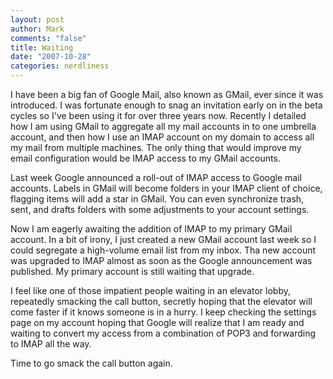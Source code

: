 ```yaml
--- 
layout: post
author: Mark
comments: "false"
title: Waiting
date: "2007-10-28"
categories: nerdliness
---
```

I have been a big fan of Google Mail, also known as GMail, ever since it was introduced.  I was fortunate enough to snag an invitation early on in the beta cycles so I've been using it for over three years now.  Recently I detailed how I am using GMail to aggregate all my mail accounts in to one umbrella account, and then how I use an IMAP account on my domain to access all my mail from multiple machines.  The only thing that would improve my email configuration would be IMAP access to my GMail accounts.

Last week Google announced a roll-out of IMAP access to Google mail accounts.  Labels in GMail will become folders in your IMAP client of choice, flagging items will add a star in GMail.  You can even synchronize trash, sent, and drafts folders with some adjustments to your account settings.

Now I am eagerly awaiting the addition of IMAP to my primary GMail account.  In a bit of irony, I just created a new GMail account last week so I could segregate a high-volume email list from my inbox.  Tha new account was upgraded to IMAP almost as soon as the Google announcement was published.  My primary account is still waiting that upgrade.

I feel like one of those impatient people waiting in an elevator lobby, repeatedly smacking the call button, secretly hoping that the elevator will come faster if it knows someone is in a hurry.  I keep checking the settings page on my account hoping that Google will realize that I am ready and waiting to convert my access from a combination of POP3 and forwarding to IMAP all the way.

Time to go smack the call button again.
